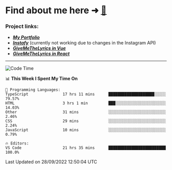# Find about me here ➜ [🧑](https://pauabella.dev)

### Project links:
- ***[My Portfolio](https://pauabella.dev)***
- ***[Instafy](https://instafy.me)*** (currently not working due to changes in the Instagram API)
- ***[GiveMeTheLyrics in Vue](https://lyrics.pauabella.dev)***
- ***[GiveMeTheLyrics in React](https://pauabella.dev/GiveMeTheLyrics)***

---
<!--START_SECTION:waka-->
![Code Time](http://img.shields.io/badge/Code%20Time-1%2C485%20hrs%206%20mins-blue)

📊 **This Week I Spent My Time On** 

```text
💬 Programming Languages: 
TypeScript               17 hrs 11 mins      ████████████████████░░░░░   79.57% 
HTML                     3 hrs 1 min         ███░░░░░░░░░░░░░░░░░░░░░░   14.03% 
Other                    31 mins             ░░░░░░░░░░░░░░░░░░░░░░░░░   2.46% 
CSS                      29 mins             ░░░░░░░░░░░░░░░░░░░░░░░░░   2.24% 
JavaScript               10 mins             ░░░░░░░░░░░░░░░░░░░░░░░░░   0.79%

🔥 Editors: 
VS Code                  21 hrs 35 mins      █████████████████████████   100.0%

```


 Last Updated on 28/09/2022 12:50:04 UTC
<!--END_SECTION:waka-->
